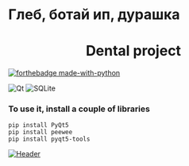# Глеб, ботай ип, дурашка

<h1 align="center">
  Dental project
</h1>

[![forthebadge made-with-python](http://ForTheBadge.com/images/badges/made-with-python.svg)](https://www.python.org/)

![Qt](https://img.shields.io/badge/Qt-%23217346.svg?style=for-the-badge&logo=Qt&logoColor=white)
![SQLite](https://img.shields.io/badge/sqlite-%2307405e.svg?style=for-the-badge&logo=sqlite&logoColor=white)

### To use it, install a couple of libraries
```
pip install PyQt5
pip install peewee
pip install pyqt5-tools
```


[![Header](https://github.com/flexyw1be/DentalProject/blob/master/data/background.png)](https://github.com/flexyw1be/DentalProject/blob/master/data/readme.png)
